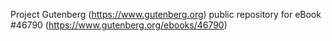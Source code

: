 Project Gutenberg (https://www.gutenberg.org) public repository for eBook #46790 (https://www.gutenberg.org/ebooks/46790)
